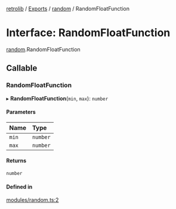 [retrolib](../README.md) / [Exports](../modules.md) / [random](../modules/random.md) / RandomFloatFunction

# Interface: RandomFloatFunction

[random](../modules/random.md).RandomFloatFunction

## Callable

### RandomFloatFunction

▸ **RandomFloatFunction**(`min`, `max`): `number`

#### Parameters

| Name | Type |
| :------ | :------ |
| `min` | `number` |
| `max` | `number` |

#### Returns

`number`

#### Defined in

[modules/random.ts:2](https://github.com/philbgarner/retrolib/blob/97cd8c0/src/modules/random.ts#L2)
